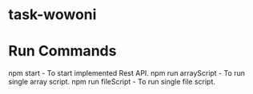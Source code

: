 # task-wowoni

# Run Commands
npm start - To start implemented Rest API.
npm run arrayScript - To run single array script.
npm run fileScript - To run single file script.
